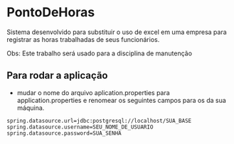 # PontoDeHoras

Sistema desenvolvido para substituir o uso de excel em uma empresa para registrar as horas trabalhadas de seus funcionários.

Obs: Este trabalho será usado para a disciplina de manutenção
## Para rodar a aplicação 
- mudar o nome do arquivo aplication.properties para application.properties e renomear os seguintes campos para os da sua máquina.

```
spring.datasource.url=jdbc:postgresql://localhost/SUA_BASE
spring.datasource.username=SEU_NOME_DE_USUARIO
spring.datasource.password=SUA_SENHA

```


